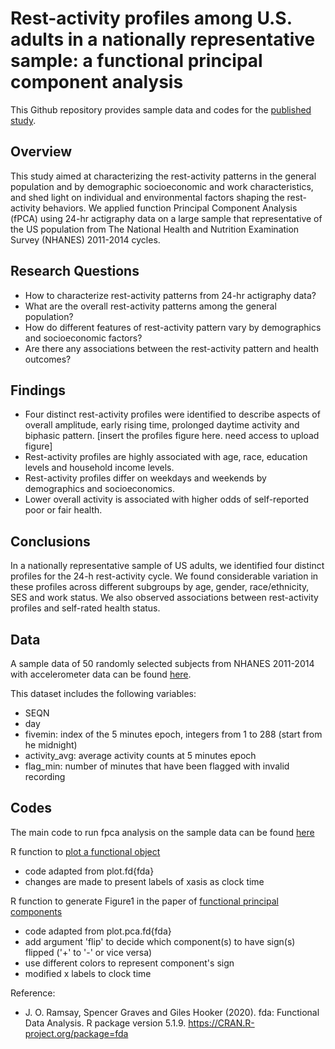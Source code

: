 # Rest-activity profiles among U.S. adults in a nationally representative sample: a functional principal component analysis

This Github repository provides sample data and codes for the [published study](https://link.springer.com/article/10.1186/s12966-022-01274-4#Sec2).

## Overview

This study aimed at characterizing the rest-activity patterns in the general population and by demographic socioeconomic and work characteristics, and shed light on individual and environmental factors shaping the rest-activity behaviors. We applied function Principal Component Analysis (fPCA) using 24-hr actigraphy data on a large sample that representative of the US population from The National Health and Nutrition Examination Survey (NHANES) 2011-2014 cycles.

## Research Questions

* How to characterize rest-activity patterns from 24-hr actigraphy data?
* What are the overall rest-activity patterns among the general population?
* How do different features of rest-activity pattern vary by demographics and socioeconomic factors?
* Are there any associations between the rest-activity pattern and health outcomes?

## Findings

* Four distinct rest-activity profiles were identified to describe aspects of overall amplitude, early rising time, prolonged daytime activity and biphasic pattern. [insert the profiles figure here. need access to upload figure]
* Rest-activity profiles are highly associated with age, race, education levels and household income levels.
* Rest-activity profiles differ on weekdays and weekends by demographics and socioeconomics.
* Lower overall activity is associated with higher odds of self-reported poor or fair health.

## Conclusions

In a nationally representative sample of US adults, we identified four distinct profiles for the 24-h rest-activity cycle. We found considerable variation in these profiles across different subgroups by age, gender, race/ethnicity, SES and work status. We also observed associations between rest-activity profiles and self-rated health status.

## Data
A sample data of 50 randomly selected subjects from NHANES 2011-2014 with accelerometer data can be found [here](NHANES_sample_data.rds).

This dataset includes the following variables:
- SEQN
- day
- fivemin: index of the 5 minutes epoch, integers from 1 to 288 (start from he midnight)
- activity_avg: average activity counts at 5 minutes epoch
- flag_min: number of minutes that have been flagged with invalid recording

## Codes

The main code to run fpca analysis on the sample data can be found [here](fPCA_analysis.R)

R function to [plot a functional object](plot_fd_new1.R)
- code adapted from plot.fd{fda}
- changes are made to present labels of xasis as clock time

R function to generate Figure1 in the paper of [functional principal components](plot_fpca_new1.R)
- code adapted from plot.pca.fd{fda}
- add argument 'flip' to decide which component(s) to have sign(s) flipped ('+' to '-' or vice versa)
- use different colors to represent component's sign
- modified x labels to clock time

Reference:
- J. O. Ramsay, Spencer Graves and Giles Hooker (2020). fda: Functional Data Analysis. R package version 5.1.9. https://CRAN.R-project.org/package=fda
